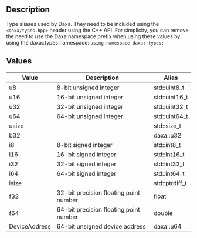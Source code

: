 ## Description

Type aliases used by Daxa. They need to be included using the `<daxa/types.hpp>` header using the C++ API. For simplicity, you can remove the need to use the Daxa namespace prefix when using these values by using the daxa::types namespace: `using namespace daxa::types;`

## Values

| Value | Description | Alias |
| --- | --- | --- |
| u8 | 8-bit unsigned integer | std::uint8_t |
| u16 | 16-bit unsigned integer | std::uint16_t |
| u32 | 32-bit unsigned integer | std::uint32_t |
| u64 | 64-bit unsigned integer | std::uint64_t |
| usize |  | std::size_t |
| b32 |  | daxa::u32 |
| i8 | 8-bit signed integer | std::int8_t |
| i16 | 16-bit signed integer | std::int16_t |
| i32 | 32-bit signed integer | std::int32_t |
| i64 | 64-bit signed integer | std::int64_t |
| isize |  | std::ptrdiff_t |
| f32 | 32-bit precision floating point number | float |
| f64 | 64-bit precision floating point number | double |
| DeviceAddress | 64-bit unsigned device address | daxa::u64 |
